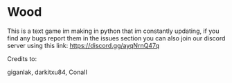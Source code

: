 # Wood
This is a text game im making in python that im constantly updating,
if you find any bugs report them in the issues section
you can also join our discord server using this link: https://discord.gg/ayqNrnQ47q

Credits to:

giganlak,
darkitxu84,
ConaII
